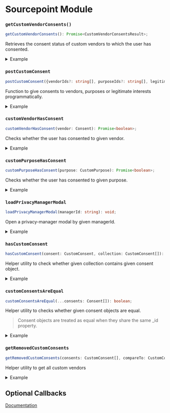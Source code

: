 # Sourcepoint Module

### `getCustomVendorConsents()`

```typescript
getCustomVendorConsents(): Promise<CustomVendorConsentsResult>;
```

Retrieves the consent status of custom vendors to which the user has consented.

<details>
<summary>Example</summary>
    
```javascript
import { getCustomVendorConsents } from '@spring-media/red-sourcepoint-cmp/dist/esm/sourcepoint';

getCustomVendorConsents().then(result => console.log(result)).catch(error => console.error(error));
```    
</details>

### `postCustomConsent`

```typescript
postCustomConsent({vendorIds?: string[], purposeIds?: string[], legitimateInterestIds?: string[]}): Promise<PostCustomConsentResult | null>;
```

Function to give consents to vendors, purposes or legitimate interests programmatically.

<details>
<summary>Example</summary>
    
```javascript
import { postCustomConsent } from '@spring-media/red-sourcepoint-cmp/dist/esm/sourcepoint';

postCustomConsent({vendorIds: [], purposeIds: [], legitimateInterestIds: []}).then(result => console.log(result)).catch(error => console.error(error));
```    
</details>

### `customVendorHasConsent`

```typescript
customVendorHasConsent(vendor: Consent): Promise<boolean>;
```

Checks whether the user has consented to given vendor.

<details>
<summary>Example</summary>
    
```javascript
import { customVendorHasConsent } from '@spring-media/red-sourcepoint-cmp/dist/esm/sourcepoint';

const vendor = { _id: '123456' };

customVendorHasConsent(vendor).then(hasConsent => console.log(hasConsent)).catch(error => console.error(error));
```    
</details>

### `customPurposeHasConsent`

```typescript
customPurposeHasConsent(purpose: CustomPurpose): Promise<boolean>;
```

Checks whether the user has consented to given purpose.

<details>
<summary>Example</summary>
    
```javascript
import { customPurposeHasConsent } from '@spring-media/red-sourcepoint-cmp/dist/esm/sourcepoint';

const purpose = { _id: '123456' };

customPurposeHasConsent(purpose).then(hasConsent => console.log(hasConsent)).catch(error => console.error(error));
```
</details>

### `loadPrivacyManagerModal`

```typescript
loadPrivacyManagerModal(managerId: string): void;
```

Open a privacy-manager modal by given managerId.

<details>
<summary>Example</summary>
    
```javascript
import { loadPrivacyManagerModal } from '@spring-media/red-sourcepoint-cmp/dist/esm/sourcepoint';

loadPrivacyManagerModal('12345');
```
</details>

### `hasCustomConsent`

```typescript
hasCustomConsent(consent: CustomConsent, collection: CustomConsent[]): boolean;
```

Helper utility to check whether given collection contains given consent object.

<details>
<summary>Example</summary>
    
```javascript
import { hasCustomConsent } from '@spring-media/red-sourcepoint-cmp/dist/esm/sourcepoint';

const consent1 = { _id: '12345' };
const consent2 = { _id: '123456' };

const collection = [{ _id: '12345' }];

console.log(hasCustomConsent(consent1, collection)); // true
console.log(hasCustomConsent(consent2, collection)); // false
```
</details>

### `customConsentsAreEqual`

```typescript
customConsentsAreEqual(...consents: Consent[]): boolean;
```

Helper utility to checks whether given consent objects are equal.

> Consent objects are treated as equal when they share the same _id property.

<details>
<summary>Example</summary>
    
```javascript
import { customConsentsAreEqual } from '@spring-media/red-sourcepoint-cmp/dist/esm/sourcepoint';

const consent1 = { _id: '12345' };
const consent2 = { _id: '123456' };
const consent3 = { _id: '12345' };

console.log(customConsentsAreEqual(consent1, consent2, consent3)); // false 
console.log(customConsentsAreEqual(consent1, consent3)); // true 
```
</details>

### `getRemovedCustomConsents`

```typescript
getRemovedCustomConsents(consents: CustomConsent[], compareTo: CustomConsent[]): CustomConsent[];
```

Helper utility to get all custom vendors 

<details>
<summary>Example</summary>
    
```javascript
import { getRemovedCustomConsents } from '@spring-media/red-sourcepoint-cmp/dist/esm/sourcepoint';

const vendors = [{ _id: '1' }, { _id: '2' }, { _id: '3' }];
const compareTo = [{ _id: '1' }, { _id: '2' }, { _id: '4' }, { _id: '5' }];

console.log(getRemovedCustomConsents(vendors, compareTo)); // [{ _id: 3 }]
```
</details>

## Optional Callbacks
[Documentation](../sourcepoint-callbacks)
